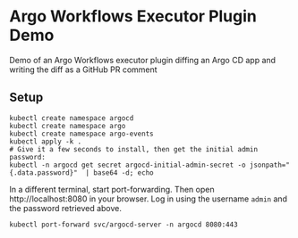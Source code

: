 # Argo Workflows Executor Plugin Demo

Demo of an Argo Workflows executor plugin diffing an Argo CD app and writing the diff as a GitHub PR comment

## Setup

```shell
kubectl create namespace argocd
kubectl create namespace argo
kubectl create namespace argo-events
kubectl apply -k .
# Give it a few seconds to install, then get the initial admin password:
kubectl -n argocd get secret argocd-initial-admin-secret -o jsonpath="{.data.password}"  | base64 -d; echo
```

In a different terminal, start port-forwarding. Then open http://localhost:8080 in your browser.
Log in using the username `admin` and the password retrieved above.

```shell
kubectl port-forward svc/argocd-server -n argocd 8080:443
```

